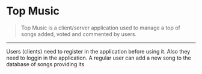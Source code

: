 # Top Music
>Top Music is a client/server application used to manage a top of songs added, voted and commented by users. 
<hr>
Users (clients) need to register in the application before using it. Also they need to loggin in the application.
  A regular user can add a new song to the database of songs providing its 




